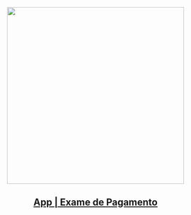 <p align="center">
    <a href="https://examedepagamento.com.br" target="_blank">
        <img src="https://examedepagamento.com.br/image/logo.png" width="400">
        <h2 align="center">App | Exame de Pagamento</h2>
    </a>
</p>
